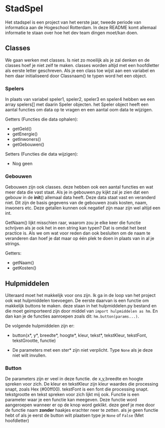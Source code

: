 # StadSpel

Het stadspel is een project van het eerste jaar, tweede periode van informatica aan de Hogeschool Rotterdam.
In deze README komt allemaal informatie te staan over hoe het dev team dingen moet/kan doen.

## Classes 

We gaan werken met classes. Is niet zo moeilijk als je zal denken en de classes hoef je niet zelf te maken. classes worden altijd met een hoofdletter als eerste letter geschreven. Als je een class toe wijst aan een variabel en hem daar initialiseerd door Classnaam() te typen word het een object.

### Spelers

In plaats van variabel speler1, speler2, speler3 en speler4 hebben we een array spelers[] met daarin Speler objecten.
het Speler object heeft een aantal functies om data op te vragen en een aantal oom data te wijzigen. 

Getters (Functies die data ophalen):
- getGeld()
- getEnergie()
- getInwoners()
- getGebouwen()

Setters (Functies die data wijzigen):
- Nog geen

### Gebouwen

Gebouwen zijn ook classes. deze hebben ook een aantal functies en wat meer data die vast staat. Als je in gebouwen.py kijkt zal je zien dat een gebouw in de __init__() allemaal data heeft. Deze data staat vast en veranderd niet. Dit zijn de basis gegevens van de gebouwen zoals kosten, naam, inwoners etc. Deze getallen kunnen ook negatief zijn maar zijn wel altijd een int. 

GetNaam() lijkt misschien raar, waarom zou je elke keer die functie schrijven als je ook het in een string kan typen? Dat is omdat het best practice is. Als we om wat voor reden dan ook besluiten om de naam te veranderen dan hoef je dat maar op één plek te doen in plaats van in al je strings.

Getters:
- getNaam()
- getKosten()

## Hulpmiddelen

Uiteraard moet het makkelijk voor ons zijn. Ik ga in de loop van het project ook wat hulpmiddelen toevoegen. De eerste daarvan is een functie om makkelijk buttons te maken. deze staan in het hulpmiddelen.py bestand en die moet geimporteerd zijn door middel van `import hulpmiddelen as hm`. En dan kan je de functies aanroepen zoals dit: `hm.button(params...)`. 

De volgende hulpmiddelen zijn er:

- button(x*, y*, breedte*, hoogte*, kleur, tekst*, tekstKleur, tekstFont, tekstGrootte, functie)

* De parameters met een ster* zijn niet verplicht. Type `None` als je deze niet wilt invullen.

### Button

De parameters zijn er veel in deze functie. de x,y,breedte en hoogte spreken voor zich. De kleur en tekstKleur zijn kleur waardes die processing snapt, zoals Hex (#00ff00). tekstFont is een font die processing snapt. tekstgrootte en tekst spreken voor zich lijkt mij ook. Functie is een parameter waar je een functie kan meegeven. Deze functie word aangeroepen wanneer er op de knop word geklikt. deze geef je mee door de functie naam **zonder** haakjes erachter neer te zetten. als je geen functie hebt of als je eerst de button wilt plaatsen type je `None` of `False` (Met hoofdletter)



